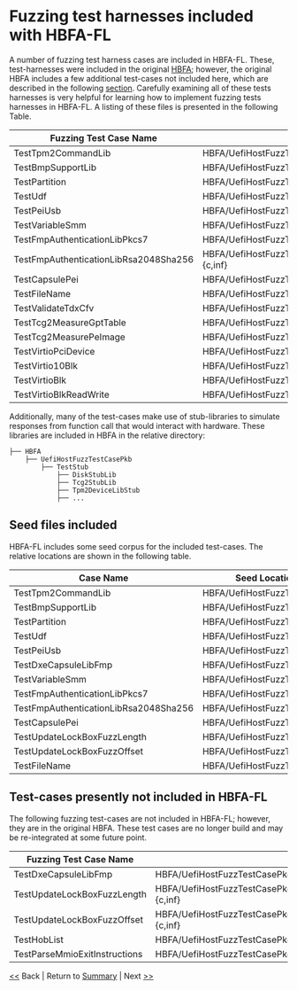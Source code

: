 # Fuzzing test harnesses included with HBFA-FL

A number of fuzzing test harness cases are included in HBFA-FL. These, test-harnesses were included in the original [HBFA](https://github.com/tianocore/edk2-staging/tree/HBFA); however, the original HBFA includes a few additional test-cases not included here, which are described in the following [section](#test-cases-presently-not-included-in-hbfa-fl). Carefully examining all of these tests harnesses is very helpful for learning how to implement fuzzing tests harnesses in HBFA-FL. A listing of these files is presented in the following Table.

| Fuzzing Test Case Name | File Location (based from repository root) |
| ------------------------------------- | ----------------------------- |
| TestTpm2CommandLib | HBFA/UefiHostFuzzTestCasePkg/TestCase/SecurityPkg/Library/Tpm2CommandLib/TestTpm2CommandLib.{c,inf} |
| TestBmpSupportLib | HBFA/UefiHostFuzzTestCasePkg/TestCase/MdeModulePkg/Library/BaseBmpSupportLib/TestBmpSupportLib.{c,inf} |
| TestPartition | HBFA/UefiHostFuzzTestCasePkg/TestCase/MdeModulePkg/Universal/Disk/PartitionDxe/TestPartition.{c,inf} |
| TestUdf | HBFA/UefiHostFuzzTestCasePkg/TestCase/MdeModulePkg/Universal/Disk/UdfDxe/TestUdf.{c,inf} |
| TestPeiUsb | HBFA/UefiHostFuzzTestCasePkg/TestCase/MdeModulePkg/Bus/Usb/UsbBusPei/TestPeiUsb.{c,inf} |
| TestVariableSmm | HBFA/UefiHostFuzzTestCasePkg/TestCase/MdeModulePkg/Universal/Variable/RuntimeDxe/TestVariableSmm.{c,inf} |
| TestFmpAuthenticationLibPkcs7 | HBFA/UefiHostFuzzTestCasePkg/TestCase/SecurityPkg/Library/FmpAuthenticationLibPkcs7/TestFmpAuthenticationLibPkcs7.{c,inf} |
| TestFmpAuthenticationLibRsa2048Sha256 | HBFA/UefiHostFuzzTestCasePkg/TestCase/SecurityPkg/Library/FmpAuthenticationLibRsa2048Sha256/TestFmpAuthenticationLibRsa2048Sha256.{c,inf} |
| TestCapsulePei | HBFA/UefiHostFuzzTestCasePkg/TestCase/MdeModulePkg/Universal/CapsulePei/Common/TestCapsulePei.{c,inf} |
| TestFileName | HBFA/UefiHostFuzzTestCasePkg/TestCase/MdeModulePkg/Universal/Disk/UdfDxe/TestFileName.{c,inf} |
| TestValidateTdxCfv | HBFA/UefiHostFuzzTestCasePkg/TestCase/OvmfPkg/EmuVariableFvbRuntimeDxe/TestValidateTdxCfv.{c,inf} |
| TestTcg2MeasureGptTable | HBFA/UefiHostFuzzTestCasePkg/TestCase/SecurityPkg/Library/DxeTpm2MeasureBootLib/TestTcg2MeasureGptTable.{c,inf} |
| TestTcg2MeasurePeImage | HBFA/UefiHostFuzzTestCasePkg/TestCase/SecurityPkg/Library/DxeTpm2MeasureBootLib/TestTcg2MeasurePeImage.{c,inf} |
| TestVirtioPciDevice | HBFA/UefiHostFuzzTestCasePkg/TestCase/OvmfPkg/VirtioPciDeviceDxe/TestVirtioPciDevice.{c,inf} |
| TestVirtio10Blk | HBFA/UefiHostFuzzTestCasePkg/TestCase/OvmfPkg/Virtio10BlkDxe/TestVirtio10Blk.{c,inf} |
| TestVirtioBlk | HBFA/UefiHostFuzzTestCasePkg/TestCase/OvmfPkg/VirtioBlkDxe/TestVirtioBlk.{c,inf} |
| TestVirtioBlkReadWrite | HBFA/UefiHostFuzzTestCasePkg/TestCase/OvmfPkg/VirtioBlkReadWrite/TestVirtioBlkReadWrite.{c,inf} |

Additionally, many of the test-cases make use of stub-libraries to simulate responses from function call that would interact with hardware. These libraries are included in HBFA in the relative directory:

```
├── HBFA
    ├── UefiHostFuzzTestCasePkb
        ├── TestStub
            ├── DiskStubLib
            ├── Tcg2StubLib
            ├── Tpm2DeviceLibStub
            ├── ...
```

## Seed files included

HBFA-FL includes some seed corpus for the included test-cases. The relative locations are shown in the following table.

| Case Name | Seed Location (based from repository root) |
| -------------- | ------------- |
| TestTpm2CommandLib | HBFA/UefiHostFuzzTestCasePkg/Seed/TPM/Raw
| TestBmpSupportLib | HBFA/UefiHostFuzzTestCasePkg/Seed/BMP/Raw
| TestPartition | HBFA/UefiHostFuzzTestCasePkg/Seed/UDF/Raw/Partition
| TestUdf | HBFA/UefiHostFuzzTestCasePkg/Seed/UDF/Raw/FileSystem
| TestPeiUsb | HBFA/UefiHostFuzzTestCasePkg/Seed/USB/Raw
| TestDxeCapsuleLibFmp | HBFA/UefiHostFuzzTestCasePkg/Seed/Capsule
| TestVariableSmm | HBFA/UefiHostFuzzTestCasePkg/Seed/VariableSmm/Raw
| TestFmpAuthenticationLibPkcs7 | HBFA/UefiHostFuzzTestCasePkg/Seed/Capsule
| TestFmpAuthenticationLibRsa2048Sha256 | HBFA/UefiHostFuzzTestCasePkg/Seed/Capsule
| TestCapsulePei | HBFA/UefiHostFuzzTestCasePkg/Seed/Capsule
| TestUpdateLockBoxFuzzLength | HBFA/UefiHostFuzzTestCasePkg/Seed/LockBox/Raw
| TestUpdateLockBoxFuzzOffset | HBFA/UefiHostFuzzTestCasePkg/Seed/LockBox/Raw
| TestFileName | HBFA/UefiHostFuzzTestCasePkg/Seed/UDF/Raw/FileName

## Test-cases presently not included in HBFA-FL

The following fuzzing test-cases are not included in HBFA-FL; however, they are in the original HBFA. These test cases are no longer build and may be re-integrated at some future point.

| Fuzzing Test Case Name | File Location (based from repository root of HBFA) |
| ------------------------------------- | ----------------------------------------------------------------------------------------------------------------------------------------- |
| TestDxeCapsuleLibFmp | HBFA/UefiHostFuzzTestCasePkg/TestCase/MdeModulePkg/Library/DxeCapsuleLibFmp/TestDxeCapsuleLibFmp.{c,inf} |
| TestUpdateLockBoxFuzzLength | HBFA/UefiHostFuzzTestCasePkg/TestCase/MdeModulePkg/Library/SmmLockBoxLib/UpdateLockBoxTestCase/TestUpdateLockBoxFuzzLength.{c,inf} |
| TestUpdateLockBoxFuzzOffset | HBFA/UefiHostFuzzTestCasePkg/TestCase/MdeModulePkg/Library/SmmLockBoxLib/UpdateLockBoxTestCase/TestUpdateLockBoxFuzzOffset.{c,inf} |
| TestHobList | HBFA/UefiHostFuzzTestCasePkg/TestCase/OvmfPkg/Library/TdxStartupLib/TestHobList.{c,inf} |
| TestParseMmioExitInstructions | HBFA/UefiHostFuzzTestCasePkg/TestCase/OvmfPkg/Library/CcExitLib/TestParseMmioExitInstructions.{c,inf} |

[&lt;&lt;](../fuzzing/building.md) Back | Return to [Summary](../SUMMARY.md) | Next [&gt;&gt;](../fuzzing/fuzzingwithAFL.md)